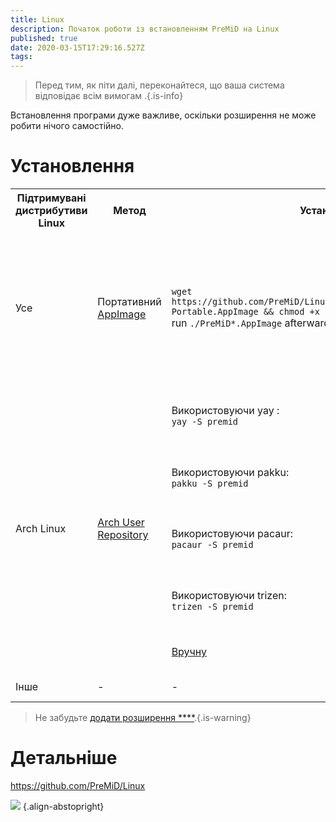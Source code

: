 ```yaml
---
title: Linux
description: Початок роботи із встановленням PreMiD на Linux
published: true
date: 2020-03-15T17:29:16.527Z
tags:
---
```


> Перед тим, як піти далі, переконайтеся, що ваша система відповідає всім вимогам [](/install/requirements).{.is-info}

Встановлення програми дуже важливе, оскільки розширення не може робити нічого самостійно.

# Установлення

<table>
  <tr>
    <th>Підтримувані дистрибутиви Linux</th>
    <th>Метод</th>
    <th>Установлення</th>
    <th>Додаткові примітки</th>
  </tr>
  <tr>
    <td>Усе</td>
    <td>Портативний <a href="https://github.com/PreMiD/Linux/releases/latest">AppImage</a></td>
    <td>
        <code>wget https://github.com/PreMiD/Linux/releases/latest/download/PreMiD-Portable.AppImage && chmod +x PreMiD*.AppImage</code><br>run <code>./PreMiD*.AppImage</code> afterwards or just double-click it
    </td>
    <td><b>Рекомендований пакет</b> для використання. Якщо ви хочете спробувати PreMiD або просто не хочете встановлювати його (або можливо відправити його в USB флешку), але <i>не запускається самостійно при завантаженні системи,</i> тому, якщо ви втомилися відкривати його щоразу, використовуйте інші методи нижче (відповідно до вашого дистрибутиву Linux).</td>
  </tr>
  <tr>
    <td rowspan="5">Arch Linux</td>
    <td rowspan="5"><a href="https://aur.archlinux.org/packages/premid">Arch User Repository</a></td>
    <td>Використовуючи yay :<br><code>yay -S premid</code><br></td>
    <td rowspan="4">Якщо ваш дистрибутив використовує pacman, тоді ви повинні встановити один з помічників в першу чергу. Якщо ви не маєте жодних с перелічених, ми рекомендуємо Yay виконайте:<br><code>git clone https://aur.archlinux.org/yay.git && cd yay && makepkg -si</code><br> згодом <code>yay -S premid</code>, як це показано в попередньому стовпці.<br><br>Інші помічники AUR/Pacman працюють чудово, хоча функціонал кожного з них є складним, то ж не виключено, що ви стикнетеся з складнощами коли будете їх використовувати.</td>
  </tr>
  <tr>
    <td>Використовуючи pakku: <br><code>pakku -S premid</code></td>
  </tr>
  <tr>
    <td>Використовуючи pacaur: <br><code>pacaur -S premid</code></td>
  </tr>
  <tr>
    <td>Використовуючи trizen: <br><code>trizen -S premid</code></td>
  </tr>
  <tr>
    <td><a href="https://wiki.archlinux.org/index.php/Arch_User_Repository#Installing_packages">Вручну</a></td>
    <td>Не рекомендується, не дружній для початківців і не оновлюється автоматично.</td>
  </tr>
  <tr>
    <td>Інше</td>
    <td>-</td>
    <td>-</td>
    <td>Незабаром (TM), а поки що використовуйте AppImage</td>
  </tr>
</table>

> Не забудьте [додати розширення ****](/install).{.is-warning}

# Детальніше
https://github.com/PreMiD/Linux

![](https://a.icons8.com/TqgWTTfw/Oy7xHF/svg.svg) {.align-abstopright}